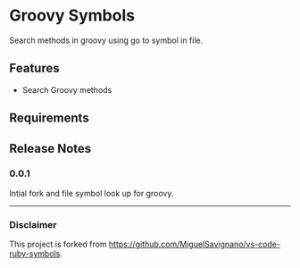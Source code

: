 
# Groovy Symbols

Search methods in groovy using go to symbol in file.

## Features

* Search Groovy methods

## Requirements

## Release Notes

### 0.0.1
Intial fork and file symbol look up for groovy.

-----------------------------------------------------------------------------------------------------------

### Disclaimer 
This project is forked from https://github.com/MiguelSavignano/vs-code-ruby-symbols.
